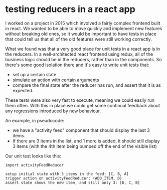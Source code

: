 # testing reducers in a react app

I worked on a project in 2015 which involved a fairly complex frontend built in react. We wanted to be able to move quickly and implement new features without breaking old ones, so it would be important to have tests in place that could tell us that all of the old features were still working correctly.

What we found was that a very good place for unit tests in a react app is in the reducers. In a well-architected react frontend using redux, all of the business logic should be in the reducers, rather than in the components. So there's some good isolation there and it's easy to write unit tests that:

- set up a certain state
- simulate an action with certain arguments
- compare the final state after the reducer has run, and assert that it is as expected.

These tests were also very fast to execute, meaning we could easily run them often. With this in place we could get some continual feedback about any regressions introduced by new behaviour.

An example, in pseudocode:

- we have a "activity feed" component that should display the last 3 items.
- If there are 3 items in the list, and 1 more is added, it should still display 3 items (with the 4th item being bumped off the end of the visible list)

Our unit test looks like this:

```
import activityFeedReducer

setup initial state with 3 items in the feed: [C, B, A]
trigger action on activityFeedReducer: (ADD_ITEM, D)
assert state shows the new item, and still only 3: [D, C, B]
```
